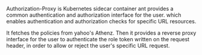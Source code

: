 Authorization-Proxy is Kubernetes sidecar container ant provides a common authentication and authorization interface for the user. which enables authentication and authorization checks for specific URL resources.  

It fetches the policies from yahoo's Athenz. Then it provides a reverse proxy interface for the user to authenticate the role token written on the request header, in order to allow or reject the user's specific URL request.
